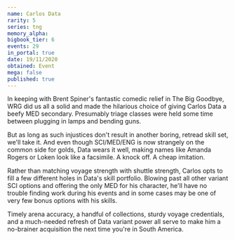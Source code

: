 ```yaml
---
name: Carlos Data
rarity: 5
series: tng
memory_alpha:
bigbook_tier: 6
events: 29
in_portal: true
date: 19/11/2020
obtained: Event
mega: false
published: true
---
```


In keeping with Brent Spiner's fantastic comedic relief in The Big Goodbye, WRG did us all a solid and made the hilarious choice of giving Carlos Data a beefy MED secondary. Presumably triage classes were held some time between plugging in lamps and bending guns.

But as long as such injustices don't result in another boring, retread skill set, we'll take it. And even though SCI/MED/ENG is now strangely on the common side for golds, Data wears it well, making names like Amanda Rogers or Loken look like a facsimile. A knock off. A cheap imitation.

Rather than matching voyage strength with shuttle strength, Carlos opts to fill a few different holes in Data's skill portfolio. Blowing past all other variant SCI options and offering the only MED for his character, he'll have no trouble finding work during his events and in some cases may be one of very few bonus options with his skills.

Timely arena accuracy, a handful of collections, sturdy voyage credentials, and a much-needed refresh of Data variant power all serve to make him a no-brainer acquisition the next time you're in South America.
